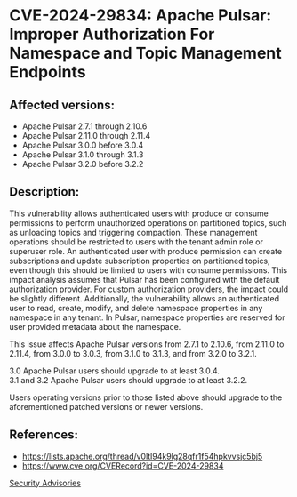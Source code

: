 # CVE-2024-29834: Apache Pulsar: Improper Authorization For Namespace and Topic Management Endpoints 

## Affected versions:

- Apache Pulsar 2.7.1 through 2.10.6
- Apache Pulsar 2.11.0 through 2.11.4
- Apache Pulsar 3.0.0 before 3.0.4
- Apache Pulsar 3.1.0 through 3.1.3
- Apache Pulsar 3.2.0 before 3.2.2

## Description:

This vulnerability allows authenticated users with produce or consume permissions to perform unauthorized operations on partitioned topics, such as unloading topics and triggering compaction. These management operations should be restricted to users with the tenant admin role or superuser role. An authenticated user with produce permission can create subscriptions and update subscription properties on partitioned topics, even though this should be limited to users with consume permissions. This impact analysis assumes that Pulsar has been configured with the default authorization provider. For custom authorization providers, the impact could be slightly different. Additionally, the vulnerability allows an authenticated user to read, create, modify, and delete namespace properties in any namespace in any tenant. In Pulsar, namespace properties are reserved for user provided metadata about the namespace.

This issue affects Apache Pulsar versions from 2.7.1 to 2.10.6, from 2.11.0 to 2.11.4, from 3.0.0 to 3.0.3, from 3.1.0 to 3.1.3, and from 3.2.0 to 3.2.1. 

3.0 Apache Pulsar users should upgrade to at least 3.0.4.<br/>
3.1 and 3.2 Apache Pulsar users should upgrade to at least 3.2.2.<br/>

Users operating versions prior to those listed above should upgrade to the aforementioned patched versions or newer versions.

## References:

- https://lists.apache.org/thread/v0ltl94k9lg28qfr1f54hpkvvsjc5bj5
- https://www.cve.org/CVERecord?id=CVE-2024-29834

[Security Advisories](index.md)